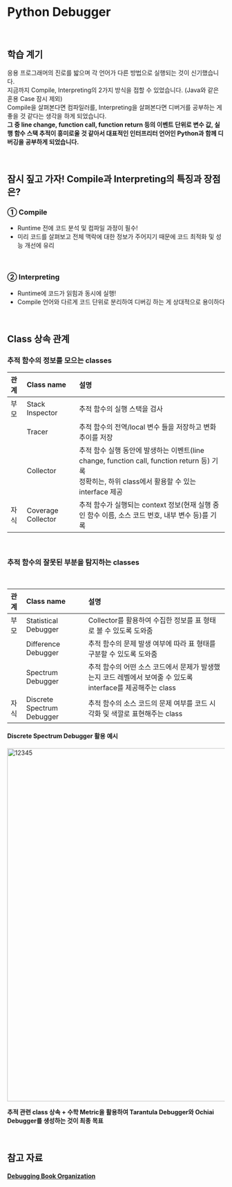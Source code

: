 # Python Debugger

<br>

## 학습 계기
응용 프로그래머의 진로를 밟으며 각 언어가 다른 방법으로 실행되는 것이 신기했습니다. <br>
지금까지 Compile, Interpreting의 2가지 방식을 접할 수 있었습니다. (Java와 같은 혼용 Case 잠시 제외) <br>
Compile을 살펴본다면 컴파일러를, Interpreting을 살펴본다면 디버거를 공부하는 게 좋을 것 같다는 생각을 하게 되었습니다. <br>
**그 중 line change, function call, function return 등의 이벤트 단위로 변수 값, 실행 함수 스택 추적이 흥미로울 것 같아서
대표적인 인터프리터 언어인 Python과 함께 디버깅을 공부하게 되었습니다.**

<br>

## 잠시 짚고 가자! Compile과 Interpreting의 특징과 장점은?
### ① Compile
- Runtime 전에 코드 분석 및 컴파일 과정이 필수!
- 미리 코드를 살펴보고 전체 맥락에 대한 정보가 주어지기 때문에 코드 최적화 및 성능 개선에 유리

<br>

### ② Interpreting
- Runtime에 코드가 읽힘과 동시에 실행!
- Compile 언어와 다르게 코드 단위로 분리하여 디버깅 하는 게 상대적으로 용이하다

<br>

## Class 상속 관계
### 추적 함수의 정보를 모으는 classes

|관계|Class name|설명|
|:-|:-|:-|
|부모|Stack Inspector|추적 함수의 실행 스택을 검사|
||Tracer|추적 함수의 전역/local 변수 들을 저장하고 변화 추이를 저장|
||Collector|추적 함수 실행 동안에 발생하는 이벤트(line change, function call, function return 등) 기록 <br> 정확히는, 하위 class에서 활용할 수 있는 interface 제공|
|자식|Coverage Collector|추적 함수가 실행되는 context 정보(현재 실행 중인 함수 이름, 소스 코드 번호, 내부 변수 등)를 기록|

<br>

### 추적 함수의 잘못된 부분을 탐지하는 classes

<br>

|관계|Class name|설명|
|:-|:-|:-|
|부모|Statistical Debugger|Collector를 활용하여 수집한 정보를 표 형태로 볼 수 있도록 도와줌|
||Difference Debugger|추적 함수의 문제 발생 여부에 따라 표 형태를 구분할 수 있도록 도와줌|
||Spectrum Debugger|추적 함수의 어떤 소스 코드에서 문제가 발생했는지 코드 레벨에서 보여줄 수 있도록 interface를 제공해주는 class|
|자식|Discrete Spectrum Debugger|추적 함수의 소스 코드의 문제 여부를 코드 시각화 및 색깔로 표현해주는 class|

#### Discrete Spectrum Debugger 활용 예시
<img width="817" alt="12345" src="https://github.com/Moon-GD/python-debugger/assets/74173976/16dce9a7-a270-418e-9a91-2b0d7fbd44f2">

**추적 관련 class 상속 + 수학 Metric을 활용하여 Tarantula Debugger와 Ochiai Debugger를 생성하는 것이 최종 목표**

<br>

## 참고 자료
#### <a href="https://www.debuggingbook.org/">Debugging Book Organization</a>
